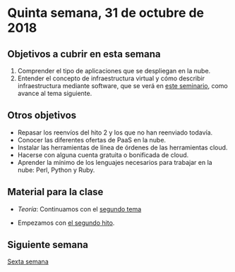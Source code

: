 # Quinta semana, 31 de octubre de 2018


## Objetivos a cubrir en esta semana

1. Comprender el tipo de aplicaciones que se despliegan en la nube.
2. Entender el concepto de infraestructura virtual y cómo describir
   infraestructura mediante software, que se verá en [este seminario](https://www.meetup.com/es-ES/Granada-Geek/events/255973562/), como avance al tema siguiente.

## Otros objetivos
* Repasar los reenvíos del hito 2 y los que no han reenviado todavía.
* Conocer las diferentes ofertas de PaaS en la nube.
* Instalar las herramientas de línea de órdenes de las herramientas cloud.
* Hacerse con alguna cuenta gratuita o bonificada de cloud.
* Aprender la mínimo de los lenguajes necesarios para trabajar en la
  nube: Perl, Python y Ruby.

## Material para la clase

* *Teoría*: Continuamos con el
  [segundo tema](http://jj.github.io/CC/documentos/temas/PaaS)
  
* Empezamos con
  [el segundo hito](http://jj.github.io/CC/documentos/temas/PaaS). 


## Siguiente semana

[Sexta semana](06-semana.md)
